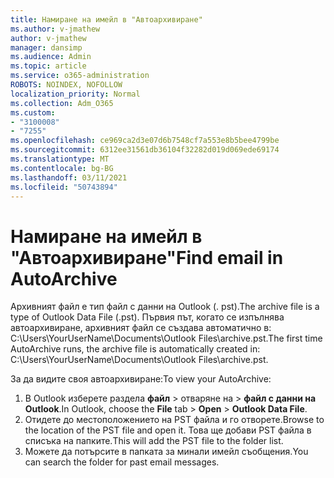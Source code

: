```yaml
---
title: Намиране на имейл в "Автоархивиране"
ms.author: v-jmathew
author: v-jmathew
manager: dansimp
ms.audience: Admin
ms.topic: article
ms.service: o365-administration
ROBOTS: NOINDEX, NOFOLLOW
localization_priority: Normal
ms.collection: Adm_O365
ms.custom:
- "3100008"
- "7255"
ms.openlocfilehash: ce969ca2d3e07d6b7548cf7a553e8b5bee4799be
ms.sourcegitcommit: 6312ee31561db36104f32282d019d069ede69174
ms.translationtype: MT
ms.contentlocale: bg-BG
ms.lasthandoff: 03/11/2021
ms.locfileid: "50743894"
---
```

# <a name="find-email-in-autoarchive"></a><span data-ttu-id="0bf13-102">Намиране на имейл в "Автоархивиране"</span><span class="sxs-lookup"><span data-stu-id="0bf13-102">Find email in AutoArchive</span></span>

<span data-ttu-id="0bf13-103">Архивният файл е тип файл с данни на Outlook (. pst).</span><span class="sxs-lookup"><span data-stu-id="0bf13-103">The archive file is a type of Outlook Data File (.pst).</span></span> <span data-ttu-id="0bf13-104">Първия път, когато се изпълнява автоархивиране, архивният файл се създава автоматично в: C:\Users\YourUserName\Documents\Outlook Files\archive.pst.</span><span class="sxs-lookup"><span data-stu-id="0bf13-104">The first time AutoArchive runs, the archive file is automatically created in: C:\Users\YourUserName\Documents\Outlook Files\archive.pst.</span></span>

<span data-ttu-id="0bf13-105">За да видите своя автоархивиране:</span><span class="sxs-lookup"><span data-stu-id="0bf13-105">To view your AutoArchive:</span></span>

1. <span data-ttu-id="0bf13-106">В Outlook изберете раздела **файл** > отваряне на   >  **файл с данни на Outlook**.</span><span class="sxs-lookup"><span data-stu-id="0bf13-106">In Outlook, choose the **File** tab > **Open** > **Outlook Data File**.</span></span>
2. <span data-ttu-id="0bf13-107">Отидете до местоположението на PST файла и го отворете.</span><span class="sxs-lookup"><span data-stu-id="0bf13-107">Browse to the location of the PST file and open it.</span></span> <span data-ttu-id="0bf13-108">Това ще добави PST файла в списъка на папките.</span><span class="sxs-lookup"><span data-stu-id="0bf13-108">This will add the PST file to the folder list.</span></span>
3. <span data-ttu-id="0bf13-109">Можете да потърсите в папката за минали имейл съобщения.</span><span class="sxs-lookup"><span data-stu-id="0bf13-109">You can search the folder for past email messages.</span></span>
